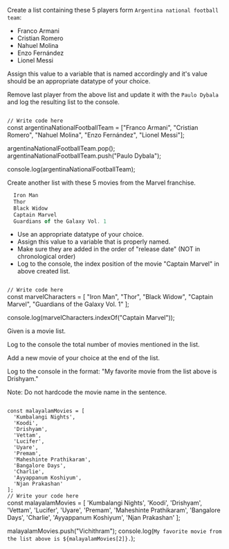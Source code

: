 Create a list containing
these 5 players form
`Argentina national football team`:
- Franco Armani
- Cristian Romero
- Nahuel Molina
- Enzo Fernández
- Lionel Messi

Assign this value to a variable
that is named accordingly and it's
value should be an appropriate
datatype of your choice.

Remove last player from
the above list and update it
with the `Paulo Dybala`
and log the resulting list
to the console.

<codeblock language="javascript" type="exercise" testMode="fixedInput" showSolution="false">
<code>
// Write code here
</code>
<solution>
const argentinaNationalFootballTeam = ["Franco Armani", "Cristian Romero", "Nahuel Molina", "Enzo Fernández", "Lionel Messi"];

argentinaNationalFootballTeam.pop();
argentinaNationalFootballTeam.push("Paulo Dybala");

console.log(argentinaNationalFootballTeam);
</solution>
</codeblock>

Create another list with
these 5 movies from the
Marvel franchise.
```js
  Iron Man
  Thor
  Black Widow
  Captain Marvel
  Guardians of the Galaxy Vol. 1
```
- Use an appropriate datatype of your choice.
- Assign this value to a variable that is properly named. 
- Make sure they are added in the order of "release date" (NOT in chronological order)
- Log to the console, the index position of the movie "Captain Marvel" in above created list.

<codeblock language="javascript" type="exercise" testMode="fixedInput" showSolution="false">
<code>
// Write code here
</code>
<solution>
const marvelCharacters = [
  "Iron Man",
  "Thor",
  "Black Widow",
  "Captain Marvel",
  "Guardians of the Galaxy Vol. 1"
];

console.log(marvelCharacters.indexOf("Captain Marvel"));
</solution>
</codeblock>

Given is a movie list.

Log to the console the
total number of movies
mentioned in the list.

Add a new movie of your
choice at the end of
the list.

Log to the console in
the format:
"My favorite movie from the list above is Drishyam."

Note: Do not hardcode
the movie name in the sentence.

<codeblock language="javascript" type="exercise" testMode="fixedInput">
<code>
const malayalamMovies = [
  'Kumbalangi Nights',
  'Koodi',
  'Drishyam',
  'Vettam',
  'Lucifer',
  'Uyare',
  'Premam',
  'Maheshinte Prathikaram',
  'Bangalore Days',
  'Charlie',
  'Ayyappanum Koshiyum',
  'Njan Prakashan'
];
// Write your code here
</code>
<solution>
const malayalamMovies = [
  'Kumbalangi Nights',
  'Koodi',
  'Drishyam',
  'Vettam',
  'Lucifer',
  'Uyare',
  'Premam',
  'Maheshinte Prathikaram',
  'Bangalore Days',
  'Charlie',
  'Ayyappanum Koshiyum',
  'Njan Prakashan'
];

malayalamMovies.push("Vichithram");
console.log(`My favorite movie from the list above is ${malayalamMovies[2]}.`);
</solution>
</codeblock>
